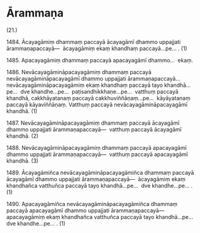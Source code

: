 # Ārammaṇa

(21.)

1484\. Ācayagāmiṃ dhammaṃ paccayā ācayagāmī dhammo uppajjati ārammaṇapaccayā—  ācayagāmiṃ ekaṃ khandhaṃ paccayā…pe… . (1)

1485\. Apacayagāmiṃ dhammaṃ paccayā apacayagāmī dhammo…  ekaṃ.

1486\. Nevācayagāmināpacayagāmiṃ dhammaṃ paccayā nevācayagāmināpacayagāmī dhammo uppajjati ārammaṇapaccayā…  nevācayagāmināpacayagāmiṃ ekaṃ khandhaṃ paccayā tayo khandhā…pe…  dve khandhe…pe…  paṭisandhikkhaṇe…pe…  vatthuṃ paccayā khandhā, cakkhāyatanaṃ paccayā cakkhuviññāṇaṃ…pe…  kāyāyatanaṃ paccayā kāyaviññāṇaṃ. Vatthuṃ paccayā nevācayagāmināpacayagāmī khandhā. (1)

1487\. Nevācayagāmināpacayagāmiṃ dhammaṃ paccayā ācayagāmī dhammo uppajjati ārammaṇapaccayā—  vatthuṃ paccayā ācayagāmī khandhā. (2)

1488\. Nevācayagāmināpacayagāmiṃ dhammaṃ paccayā apacayagāmī dhammo uppajjati ārammaṇapaccayā—  vatthuṃ paccayā apacayagāmī khandhā. (3)

1489\. Ācayagāmiñca nevācayagāmināpacayagāmiñca dhammaṃ paccayā ācayagāmī dhammo uppajjati ārammaṇapaccayā—  ācayagāmiṃ ekaṃ khandhañca vatthuñca paccayā tayo khandhā…pe…  dve khandhe…pe… . (1)

1490\. Apacayagāmiñca nevācayagāmināpacayagāmiñca dhammaṃ paccayā apacayagāmī dhammo uppajjati ārammaṇapaccayā—  apacayagāmiṃ ekaṃ khandhañca vatthuñca paccayā tayo khandhā…pe…  dve khandhe…pe… . (1)

